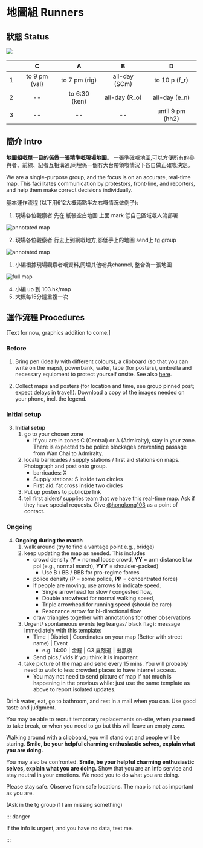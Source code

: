# 地圖組 Runners

## 狀態 Status

![](/image/map/721SouthornTamar-zoned.jpg)

<!-- <Foldable> -->

|   |       C       |       A       |       B       |        D         |
|:-:|:-------------:|:-------------:|:-------------:|:----------------:|
| 1 | to 9 pm (val) | to 7 pm (rig) | all-day (SCm) |  to 10 p (f_r)   |
| 2 |      --       | to 6:30 (ken) | all-day (R_o) |  all-day (e_n)   |
| 3 |      --       |      --       |      --       | until 9 pm (hh2) |



<!-- 
| 區域 | 狀態 |   |
|:----:|:----:|---|
|  C1  | off  |   |
|  A1  | off  |   |
|  A2  | off  |   |
|  B1  | off  |   |
|  B2  | off  |   |
|  D1  | off  |   |
|  D2  | off  |   |
|  D3  | off  |   |
-->

<!-- </Foldable> -->

## 簡介 Intro

<Foldable>

**地圖組嘅單一目的係做一張精準嘅現場地圖**。 一張準確嘅地圖,可以方便所有的參與者、前線、記者互相溝通,同埋係一個冇大台帶領嘅情況下各自做正確嘅決定。

We are a single-purpose group, and the focus is on an accurate, real-time map.  This facilitates communication by protestors, front-line, and reporters, and help them make correct decisions individually.

基本運作流程 (以下用612大概兩點半左右嘅情況做例子):

1. 現場各位觀察者 先在 紙張空白地圖 上面 mark 低自己區域嘅人流部署

![annotated map](/image/map/721-map-blank-full.png)

2. 現場各位觀察者 行去上到網嘅地方,影低手上的地圖 send上 tg group

![annotated map](/image/map/612-1430-map-scribble.png)

1. 小編根據現場觀察者嘅資料,同埋其他哨兵channel, 整合為一張地圖

![full map](/image/map/612-1430-map-zh.png)

4. 小編 up 到 103.hk/map
5. 大概每15分鐘重複一次

</Foldable>

## 運作流程 Procedures

<!-- 有啲人面對面比較容易講,同埋可以分發文具同埋空白地圖。希望可以係 星期六 或 星期日早上,聚一聚講解當日流程。

I hope to be able to meet all of you to distribute printed maps and stationary for you, and explain some of the following in person.

I hope to order some embroidered caps and T-shirts for you, so you can more easily get help to do what you do.  They will not arrive this weekend. -->

[Text for now, graphics addition to come.]

### Before

1.  Bring pen (ideally with different colours), a clipboard (so that you can write on the maps), powerbank, water, tape (for posters), umbrella and necessary equipment to protect yourself onsite.  See also [here](./gear/).

2. Collect maps and posters (for location and time, see group pinned post; expect delays in travel!).  Download a copy of the images needed on your phone, incl. the legend.

### Initial setup

3. **Initial setup**
   1. go to your chosen zone
      * If you are in zones C (Central) or A (Admiralty), stay in your zone.  There is expected to be police blockages preventing passage from Wan Chai to Admiralty.
   2. locate barricades / supply stations / first aid stations on maps. Photograph and post onto group.
      * barricades: X
      * Supply stations: S inside two circles
      * First aid: fat cross inside two circles
   3. Put up posters to publicize link
   4. tell first aiders/ supplies team that we have this real-time map.  Ask if they have special requests.  Give [@hongkong103](https://t.me/hongkong103) as a point of contact.

### Ongoing

4. **Ongoing during the march** 
   1. walk around (try to find a vantage point e.g., bridge) 
   2. keep updating the map as needed.  This includes
      * crowd density (**Y** = normal loose crowd, **YY** = arm distance btw ppl (e.g., normal march), **YYY** = shoulder-packed)
        * Use B / BB / BBB for pro-regime forces
      * police density (**P** = some police, **PP** = concentrated force)
      * If people are moving, use arrows to indicate speed.  
        * Single arrowhead for slow / congested flow,
        * Double arrowhead for normal walking speed,
        * Triple arrowhead for running speed (should be rare)
        * Resonance arrow for bi-directional flow
      * draw triangles together with annotations for other observations
    3. Urgent/ spontaneous events (eg teargas/ black flag): message immediately with this template:
        * Time | District | Coordinates on your map (Better with street name) | Event
            * e.g. 14:00 | 金鐘 | G3 夏慤道 | 出黑旗
        * Send pics / vids if you think it is important
    4. take picture of the map and send every 15 mins.  You will probably need to walk to less crowded places to have internet access.  
        * You may not need to send picture of map if not much is happening in the previous while: just use the same template as above to report isolated updates.

Drink water, eat, go to bathroom, and rest in a mall when you can.  Use good taste and judgment.

You may be able to recruit temporary replacements on-site, when you need to take break, or when you need to go but this will leave an empty zone.

Walking around with a clipboard, you will stand out and people will be staring.  **Smile, be your helpful charming enthusiastic selves, explain what you are doing.**  

You may also be confronted.  **Smile, be your helpful charming enthusiastic selves, explain what you are doing.**  Show that you are an info service and stay neutral in your emotions.  We need you to do what you are doing.  

Please stay safe.  Observe from safe locations.  The map is not as important as you are.

(Ask in the tg group if I am missing something)

<!-- ## 通信層面

We will communicate mostly through the closed telegram group.  From there you have my phone number for urgent text/calls. -->

<!-- ## 負責區域

I propose we (you) pick a zone for patrolling.  I further propose, when possible, we have a "floater".  Please coordinate yourselves in the group.
 -->
<!-- 

## 傳遞資訊

You can relay information back in one of three ways:

1. **take a picture of your annotated map**.  Most useful, esp if irregular shapes are involved (e.g., crowd)
2. **Send a message**.  When things are calm, and you only need to update minor details (e.g., crowd density).  Please note 
   1. the event,
   2. the locality (street/ building) as well as 
   3. the grid coordinates.  A complete example: "About 10 ppl moving up to the side of Bank of America, P30").
3. **Send a message (as above), with a picture/video**.  This is useful for rapid, important developments (clashes, barricades, tear gas) that *cannot* wait for the 15 min updates. -->

::: danger

If the info is urgent, and you have no data, text me.

:::